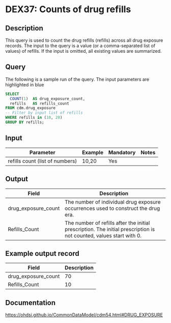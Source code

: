 <!---
Group:drug exposure
Name:DEX37 Counts of drug refills
Author: Alberto Labarga
CDM Version: 5.4
-->

# DEX37: Counts of drug refills

## Description
This query is used to count the drug refills (refills) across all drug exposure records.
The input to the query is a value (or a comma-separated list of values) of refills.
If the input is omitted, all existing values are summarized.

## Query

The following is a sample run of the query. The input parameters are highlighted in  blue

```sql
SELECT
  COUNT(1)  AS drug_exposure_count,
  refills   AS refills_count
FROM cdm.drug_exposure
-- Filter by input list of refills
WHERE refills in (10, 20)
GROUP BY refills;
```

## Input

|  Parameter |  Example |  Mandatory |  Notes |
| --- | --- | --- | --- |
| refills count (list of numbers) | 10,20 | Yes |


## Output

|  Field |  Description |
| --- | --- |
| drug_exposure_count | The number of individual drug exposure occurrences used to construct the drug era. |
| Refills_Count | The number of refills after the initial prescription. The initial prescription is not counted, values start with 0. |


## Example output record

|  Field |  Description |
| --- | --- |
| drug_exposure_count |  70 |
| Refills_Count |  10 |

## Documentation
https://ohdsi.github.io/CommonDataModel/cdm54.html#DRUG_EXPOSURE
